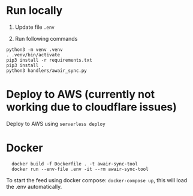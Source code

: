 # Run locally

1. Update file `.env`

2. Run following commands

```
python3 -m venv .venv
. .venv/bin/activate
pip3 install -r requirements.txt
pip3 install .
python3 handlers/awair_sync.py
```

# Deploy to AWS (currently not working due to cloudflare issues)

Deploy to AWS using `serverless deploy`


# Docker

```
  docker build -f Dockerfile . -t awair-sync-tool
  docker run --env-file .env -it --rm awair-sync-tool
```

To start the feed using docker compose: `docker-compose up`, this will load the .env automatically.